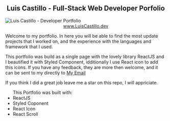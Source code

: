 <h2 align="center">Luis Castillo - Full-Stack Web Developer Porfolio</h2>

<div style="border-color: coral;">
 <img max-width="100%" alt="Luis Castillo - Developer Portfolio" src="https://user-images.githubusercontent.com/51430178/148859206-619901d0-2759-4280-8704-8d4ddf369a1d.png">
</div>
<div align="center"><a href="https://www.luiscastillo.dev">www.LuisCastillo.dev</a></div>



<p>Welcome to my portfolio. In here you will be able to find the most update projects that I worked on, and the experience with the languages and framework that I used.</p>
<p>This portfolio was build as a single page with the lovely library ReactJS and I beautified it with Styled Component, idditionally I use React icon to add this icons. If you have any feedback, they are more then welcome, and it can be sent to my directly to <a href="mailto:mr.luiscastillo@gmail.com"> My Email</a>

 <p>If you think I did a great job leave me a star on this repo, I will appriciate.</p>

<ul>
  This Portfolio was built with:
  <li>ReactJS</li>
  <li>Styled Coponent</li>
  <li>React Icon</li>
  <li>React Scroll</li>
</ul>

